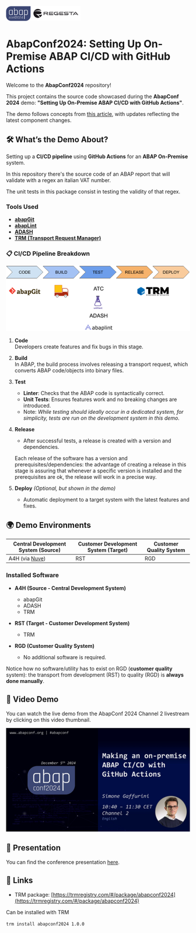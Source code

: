 # <a href="https://abapconf.org/abapconf2024/"><img src="./images/abapconf2024_logo.png" height="40" alt="AbapConf 2024"></a><a href="https://www.regestaitalia.eu"><img src="./images/regesta_logo.png" height="40" alt="Regesta"></a>

# AbapConf2024: Setting Up On-Premise ABAP CI/CD with GitHub Actions  

Welcome to the **AbapConf2024** repository!

This project contains the source code showcased during the **AbapConf 2024** demo: **"Setting Up On-Premise ABAP CI/CD with GitHub Actions"**.

The demo follows concepts from [this article](https://community.sap.com/t5/application-development-discussions/making-an-onpremise-abap-ci-cd-with-github-actions/m-p/13884171), with updates reflecting the latest component changes.  

## 🛠 What’s the Demo About?  

Setting up a **CI/CD pipeline** using **GitHub Actions** for an **ABAP On-Premise** system.

In this repository there's the source code of an ABAP report that will validate with a regex an italian VAT number.

The unit tests in this package consist in testing the validity of that regex.

### Tools Used

- [**abapGit**](https://docs.abapgit.org/)  
- [**abapLint**](https://abaplint.org/)  
- [**ADASH**](https://github.com/xinitrc86/adash-cli)  
- [**TRM (Transport Request Manager)**](https://docs.trmregistry.com)  

### 📋 CI/CD Pipeline Breakdown 

<p align="center">  
    <img src="./images/ci_cd_steps.png" alt="CI/CD Steps" />  
</p>

1. **Code**  
   Developers create features and fix bugs in this stage.  

2. **Build**  
   In ABAP, the build process involves releasing a transport request, which converts ABAP code/objects into binary files.  

3. **Test**  
   - **Linter**: Checks that the ABAP code is syntactically correct.  
   - **Unit Tests**: Ensures features work and no breaking changes are introduced.  
   - Note: *While testing should ideally occur in a dedicated system, for simplicity, tests are run on the development system in this demo.*

4. **Release**  
   - After successful tests, a release is created with a version and dependencies.
     
    Each release of the software has a version and prerequisites/dependencies: the advantage of creating a release in this stage is assuring that whenever a specific version is installed and the prerequisites are ok, the release will work in a precise way.

5. **Deploy** *(Optional, but shown in the demo)*  
   - Automatic deployment to a target system with the latest features and fixes.  

## 🌍 Demo Environments  

| **Central Development System** (Source) | **Customer Development System** (Target) | **Customer Quality System** |  
|------------------------------------------|------------------------------------------|-----------------------------|  
| A4H (via [Nuve](https://www.nuveplatform.com/)) | RST | RGD |  

### Installed Software  

- **A4H (Source - Central Development System)**  
  - abapGit  
  - ADASH  
  - TRM  

- **RST (Target - Customer Development System)**  
  - TRM  

- **RGD (Customer Quality System)**  
  - No additional software is required.

Notice how no software/utility has to exist on RGD (**customer quality** system): the transport from development (RST) to quality (RGD) is **always done manually**.

## 🎥 Video Demo 

You can watch the live demo from the AbapConf 2024 Channel 2 livestream by clicking on this video thumbnail.

<p align="center">  
    <a href="https://www.youtube.com/live/5saGqydX6VE?si=uZ0P9Kgrg9H-2sAH&t=7579"><img src="./images/video_thumbnail.png" alt="AbapConf2024 Live Demo" /></a>  
</p>

## 📑 Presentation  

You can find the conference presentation [here](presentation.pdf).

## 🔗 Links

- TRM package: [https://trmregistry.com/#/package/abapconf2024](https://trmregistry.com/#/package/abapconf2024)

Can be installed with TRM

`trm install abapconf2024 1.0.0`
